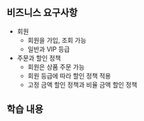 ## 비즈니스 요구사항
+ 회원
  + 회원을 가입, 조회 가능
  + 일반과 VIP 등급
+ 주문과 할인 정책
  + 회원은 상품 주문 가능
  + 회원 등급에 따라 할인 정책 적용
  + 고정 금액 할인 정책과 비율 금액 할인 정책
  
## 학습 내용
